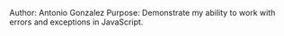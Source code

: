 Author: Antonio Gonzalez
Purpose: Demonstrate my ability to work with errors and exceptions in JavaScript.